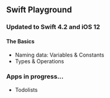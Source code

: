 ## Swift Playground

### Updated to Swift 4.2 and iOS 12
#### The Basics
* Naming data: Variables & Constants
* Types & Operations

### Apps in progress...
* Todolists
